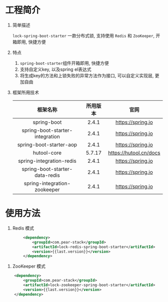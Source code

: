 # 工程简介

1. 简单描述

   `lock-spring-boot-starter` 一款分布式锁, 支持使用 `Redis` 和 `ZooKeeper`, 开箱即用, 快捷方便

2. 特点

   1. `spring-boot-starter`组件开箱即用, 快捷方便
   2. 支持自定义key, 以及spring el表达式
   3. 将生成key的方法和上锁失败的异常方法作为接口, 可以自定义实现层, 更加自由

3. 框架所用技术

   |            框架名称             | 所用版本 |          官网          |
   | :-----------------------------: | :------: | :--------------------: |
   |           spring-boot           |  2.4.1   |   https://spring.io    |
   | spring-boot-starter-integration |  2.4.1   |   https://spring.io    |
   |     spring-boot-starter-aop     |  2.4.1   |   https://spring.io    |
   |           hutool-core           |  5.7.17  | https://hutool.cn/docs |
   |    spring-integration-redis     |  2.4.1   |   https://spring.io    |
   | spring-boot-starter-data-redis  |  2.4.1   |   https://spring.io    |
   |  spring-integration-zookeeper   |  2.4.1   |   https://spring.io    |

   

# 使用方法

1. Redis 模式

```xml
        <dependency>
            <groupId>com.pear-stack</groupId>
            <artifactId>lock-redis-spring-boot-starter</artifactId>
            <version>{{last.version}}</version>
        </dependency>
```



1. ZooKeeper 模式

```xml
    <dependency>
        <groupId>com.pear-stack</groupId>
        <artifactId>lock-zookeeper-spring-boot-starter</artifactId>
        <version>{{last.version}}</version>
    </dependency>
```